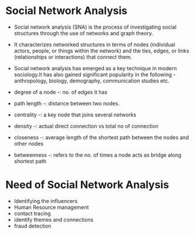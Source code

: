 # Social Network Analysis

- Social network analysis (SNA) is the process of investigating social structures through the use of networks and graph theory.

- It characterizes networked structures in terms of nodes (individual actors, people, or things within the network) and the ties, edges, or links (relationships or interactions) that connect them.

- Social network analysis has emerged as a key technique in modern sociology.It has also gained significant popularity in the following - anthropology, biology, demography, communication studies etc.

- degree of a node -: no. of edges it has

- path length -: distance between two nodes.

- centrality -: a key node that joins several networks

- density -: actual direct connection vs total no of connection

- closeness -: average length of the shortest path between the nodes and other nodes

- betweenness -: refers to the no. of times a node acts as bridge along shortest path

# Need of Social Network Analysis

- Identifying the influencers
- Human Resource management
- contact tracing
- identify themes and connections
- fraud detection
